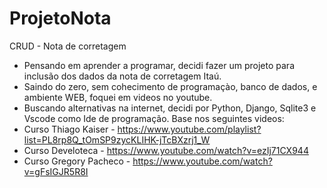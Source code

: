 # ProjetoNota
CRUD - Nota de corretagem

- Pensando em aprender a programar, decidi fazer um projeto para inclusão dos dados da nota de corretagem Itaú.
- Saindo do zero, sem cohecimento de programaçào, banco de dados, e ambiente WEB, foquei em videos no youtube. 
- Buscando alternativas na internet, decidi por Python, Django, Sqlite3 e Vscode como Ide de programação.
Base nos seguintes videos:
- Curso Thiago Kaiser - https://www.youtube.com/playlist?list=PL8rp8Q_tOmSP9zycKLIHK-jTcBXzrj1_W
- Curso Develoteca - https://www.youtube.com/watch?v=ezIj71CX944
- Curso Gregory Pacheco - https://www.youtube.com/watch?v=gFsIGJR5R8I
